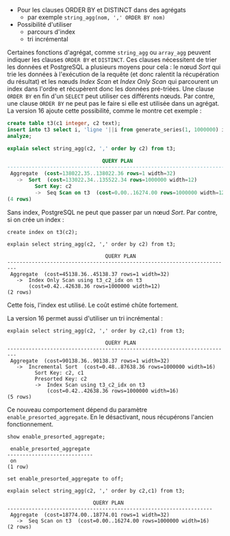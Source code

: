 <!--
Les commits sur ce sujet sont :
* https://git.postgresql.org/gitweb/?p=postgresql.git;a=commit;h=1349d2790
* https://git.postgresql.org/gitweb/?p=postgresql.git;a=commit;h=3226f4728

Discussion :

* https://postgr.es/m/CAApHDvpHzfo92%3DR4W0%2BxVua3BUYCKMckWAmo-2t_KiXN-wYH%3Dw%40mail.gmail.com

-->

<div class="slide-content">

  * Pour les clauses ORDER BY et DISTINCT dans des agrégats
    + par exemple `string_agg(nom, ',' ORDER BY nom)`
  * Possibilité d'utiliser
    + parcours d'index
    + tri incrémental

</div>

<div class="notes">

Certaines fonctions d'agrégat, comme `string_agg` ou `array_agg` peuvent
indiquer les clauses `ORDER BY` et `DISTINCT`. Ces clauses nécessitent de trier
les données et PostgreSQL a plusieurs moyens pour cela : le nœud _Sort_ qui trie
les données à l'exécution de la requête (et donc ralentit la récupération du
résultat) et les nœuds _Index Scan_ et _Index Only Scan_ qui parcourent un index dans
l'ordre et récupèrent donc les données pré-triées. Une clause `ORDER BY` en fin
d'un `SELECT` peut utiliser ces différents nœuds. Par contre, une clause `ORDER
BY` ne peut pas le faire si elle est utilisée dans un agrégat. La version 16
ajoute cette possibilité, comme le montre cet exemple :

```sql
create table t3(c1 integer, c2 text);
insert into t3 select i, 'ligne '||i from generate_series(1, 1000000) i;
analyze;

explain select string_agg(c2, ',' order by c2) from t3;

                               QUERY PLAN                                
-------------------------------------------------------------------------
 Aggregate  (cost=138022.35..138022.36 rows=1 width=32)
   ->  Sort  (cost=133022.34..135522.34 rows=1000000 width=12)
         Sort Key: c2
         ->  Seq Scan on t3  (cost=0.00..16274.00 rows=1000000 width=12)
(4 rows)
```

Sans index, PostgreSQL ne peut que passer par un nœud _Sort_. Par contre, si on
crée un index :

```
create index on t3(c2);

explain select string_agg(c2, ',' order by c2) from t3;

                                QUERY PLAN
-------------------------------------------------------------------------
 Aggregate  (cost=45138.36..45138.37 rows=1 width=32)
   ->  Index Only Scan using t3_c2_idx on t3
       (cost=0.42..42638.36 rows=1000000 width=12)
(2 rows)
```

Cette fois, l'index est utilisé. Le coût estimé chûte fortement.

La version 16 permet aussi d'utiliser un tri incrémental :

```
explain select string_agg(c2, ',' order by c2,c1) from t3;

                                QUERY PLAN
-------------------------------------------------------------------------
 Aggregate  (cost=90138.36..90138.37 rows=1 width=32)
   ->  Incremental Sort  (cost=0.48..87638.36 rows=1000000 width=16)
         Sort Key: c2, c1
         Presorted Key: c2
         ->  Index Scan using t3_c2_idx on t3
             (cost=0.42..42638.36 rows=1000000 width=16)
(5 rows)
```

Ce nouveau comportement dépend du paramètre `enable_presorted_aggregate`. En
le désactivant, nous récupérons l'ancien fonctionnement.

```
show enable_presorted_aggregate;

 enable_presorted_aggregate 
----------------------------
 on
(1 row)

set enable_presorted_aggregate to off;

explain select string_agg(c2, ',' order by c2,c1) from t3;

                            QUERY PLAN                             
-------------------------------------------------------------------
 Aggregate  (cost=18774.00..18774.01 rows=1 width=32)
   ->  Seq Scan on t3  (cost=0.00..16274.00 rows=1000000 width=16)
(2 rows)
```

</div>
